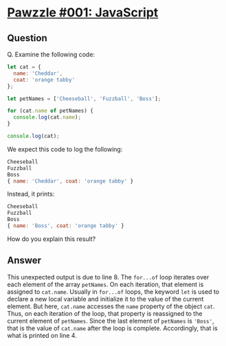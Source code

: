# [Pawzzle #001: JavaScript](https://mailchi.mp/7a486b57d789/pawzzle001-task-master-cheddar?e=ca39a131f4)

## Question

Q. Examine the following code:

```js
let cat = {
  name: 'Cheddar',
  coat: 'orange tabby'
};

let petNames = ['Cheeseball', 'Fuzzball', 'Boss'];

for (cat.name of petNames) {
  console.log(cat.name);
}

console.log(cat);
```

We expect this code to log the following:

```js
Cheeseball
Fuzzball
Boss
{ name: 'Cheddar', coat: 'orange tabby' }
```

Instead, it prints:

```js
Cheeseball
Fuzzball
Boss
{ name: 'Boss', coat: 'orange tabby' }
```

How do you explain this result?

## Answer

This unexpected output is due to line 8. The `for...of` loop iterates over each element of the array `petNames`. On each iteration, that element is assigned to `cat.name`. Usually in `for...of` loops, the keyword `let` is used to declare a new local variable and initialize it to the value of the current element. But here, `cat.name` accesses the `name` property of the object `cat`. Thus, on each iteration of the loop, that property is reassigned to the current element of `petNames`. Since the last element of `petNames` is `'Boss'`, that is the value of `cat.name` after the loop is complete. Accordingly, that is what is printed on line 4.